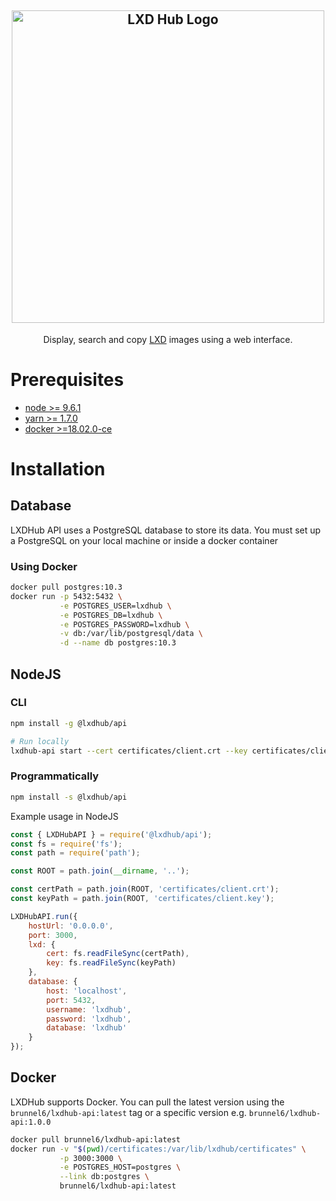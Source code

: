 <h2 align="center">
  <img src="https://i.imgur.com/RGCZZjl.png" alt="LXD Hub Logo" width="500" />
</h2>
  
 <p align="center">Display, search and copy <a href="https://linuxcontainers.org/lxd/" target="blank">LXD</a> images using a web interface. </p>


# Prerequisites

- [node >= 9.6.1](https://nodejs.org/en/)
- [yarn >= 1.7.0](https://yarnpkg.com/en/)
- [docker >=18.02.0-ce](https://www.docker.com/)

# Installation

## Database

LXDHub API uses a PostgreSQL database to store its data.
You must set up a PostgreSQL on your local machine or inside a docker container

### Using Docker

```bash
docker pull postgres:10.3
docker run -p 5432:5432 \
           -e POSTGRES_USER=lxdhub \
           -e POSTGRES_DB=lxdhub \
           -e POSTGRES_PASSWORD=lxdhub \
           -v db:/var/lib/postgresql/data \
           -d --name db postgres:10.3
```

## NodeJS

### CLI

```bash
npm install -g @lxdhub/api

# Run locally
lxdhub-api start --cert certificates/client.crt --key certificates/client.key
```

### Programmatically

```bash
npm install -s @lxdhub/api
```

Example usage in NodeJS

```javascript
const { LXDHubAPI } = require('@lxdhub/api');
const fs = require('fs');
const path = require('path');

const ROOT = path.join(__dirname, '..');

const certPath = path.join(ROOT, 'certificates/client.crt');
const keyPath = path.join(ROOT, 'certificates/client.key');

LXDHubAPI.run({
    hostUrl: '0.0.0.0',
    port: 3000,
    lxd: {
        cert: fs.readFileSync(certPath),
        key: fs.readFileSync(keyPath)
    },
    database: {
        host: 'localhost',
        port: 5432,
        username: 'lxdhub',
        password: 'lxdhub',
        database: 'lxdhub'
    }
});

```

## Docker

LXDHub supports Docker. You can pull the latest version using the `brunnel6/lxdhub-api:latest` tag
or a specific version e.g. `brunnel6/lxdhub-api:1.0.0`

```bash
docker pull brunnel6/lxdhub-api:latest
docker run -v "$(pwd)/certificates:/var/lib/lxdhub/certificates" \
           -p 3000:3000 \
           -e POSTGRES_HOST=postgres \
           --link db:postgres \
           brunnel6/lxdhub-api:latest
```
